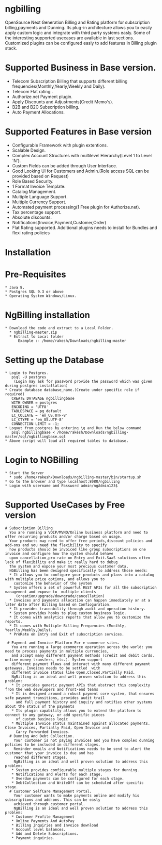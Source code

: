 # ngbilling
OpenSource Next Generation Billing and Rating platform for subscription billing,payments and Dunning. Its plug-in architecture allows you to easily apply custom logic and integrate with third party systems easly. Some of the interesting supported usecases are available in last sections. Customized plugins can be configured easly to add features in Billing plugin stack. 
 
# Supported Business in Base version.  
  * Telecom Subscription Billing that supports different billing frequencies(Monthly,Yearly,Weekly and Daily).
  * Telecom Flat rating .
  * Authorize.net Payment plugin.
  * Apply Discounts and Adjustments(Credit Memo's).
  * B2B and B2C Subscription billing.
  * Auto Payment Allocations.
 
# Supported Features in Base version 
  * Configurable Framework with plugin extentions. 
  * Scalable Design.
  * Complex Account Structures with multilevel Hierarchy(Level 1 to Level 'N').
  * Custom Fields can be added through User Interface.
  * Good Looking UI for Customers and Admin.(Role access SQL can be provided based on Request)
  * Role Based Security.
  * 1 Format Invoice Template.
  * Catalog Management.
  * Multiple Language Support.
  * Multiple Currency Support.
  * Automated payment processing(1 Free plugin for Authorize.net).
  * Tax percentage support.
  * Absolute discounts.
  * Notifications(Invoice,Payment,Customer,Order)
  * Flat Rating supported. Additional plugins needs to install for Bundles and flexi rating policies

# Installation
  # Pre-Requisites
    * Java 8.
    * Postgres SQL 9.3 or above
    * Operating System Windows/Linux.
  # NgBilling installation
    * Download the code and extract to a Local Folder.
      * ngbilling-master.zip
      * Extract to Local folder
          Example :- /home/rakesh/Downloads/ngbilling-master
  # Setting up the Database
    * Login to Postgres. 
       psql -U postgres
        (Login may ask for password provide the password which was given during postgres installation)
    * Create database database_name.(Create under specific role if required)  
       CREATE DATABASE ngbillingbase
       WITH OWNER = postgres
       ENCODING = 'UTF8'
       TABLESPACE = pg_default
       LC_COLLATE = 'en_US.UTF-8'
       LC_CTYPE = 'en_US.UTF-8'
       CONNECTION LIMIT = -1;
    * Logout from postgres by entering \q and Run the below command 
       psql ngbillingbase < /home/rakesh/Downloads/ngbilling-master/sql/ngbillingbase.sql
    * Above script will load all required tables to database.
  
   # Login to NGBilling
    * Start the Server
      * sudo /home/rakesh/Downloads/ngbilling-master/bin/startup.sh
    * Go to the browser and type localhost:8080/ngbilling
    * Login with username and Password admin/ngAdmin123$
    
  # Supported UseCases by Free version
    # Subscription Billing
      You are running a VOIP/MVNO/Online business platform and need to offer recurring products and/or charge based on usage.
      Your products may need to offer free periods,discount policies and add-ons and you need the flexibility to specify 
      how products should be invoiced like group subscriptions on one invoice and configure how the system should behave 
      upon cancellation,pro-rate on Entry and Exit.SaaS solutions often lack of flexibility and make it really hard to debug
      the system and expose your most precious customer data.
      NGBilling has been designed specifically to address those needs:
      * It allows you to configure your products and plans into a catalog with multiple price options, and allows you to 
        customize the behavior of the system
      * System offers a set of powerful REST APIs for all the subscription management and expose to  multiple clients
         (creation/upgrade/downgrade/cancellation)    
      * Invoices and payments allocation can happen immediately or at a later date after Billing based on Confioguration.
      * It provides traceability through audit and operation history.
      * System provides hooks to plug custom business logic.
      * It comes with analytics reports that allow you to customize the reports.
      * It comes with Multiple Billing Frequencies (Monthly, Yearlly,Weekly,Daily). 
      * ProRate on Entry and Exit of subscription services.

     # Payment and Invoice Platform For e-commerce sites.
       You are running a large ecommerce operation across the world: you need to process payments in multiple currencies,
       and accept many different payment methods (credit and debit cards, online money transfers, etc.). System support 
       different payment flows and interact with many different payment gateways. Invoices needs to be settled  with 
       different invoice status like Open,Closed,Partially Paid.
       NgBilling is an ideal and well proven solution to address this problem:
       * It provides generic payment APIs that abstract this complexity from the web developers and front-end teams
       * It is designed around a robust payment core system, that ensures safe payment transitions, provides audit trail
         and full payment history and inquiry and notifies other systems about the status of the payments
       * Its plugin capability allows you to extend the platform to connect to any gateway, or add specific pieces 
         of custom business logic
       * Multiple Invoice status maintained against allocated payments. Close Invoices, Partially Paid, Open Invoice and 
         Carry Forwarded Invoices.
      # Dunning And Debt Collection.
        Your customer is not paying Invoices and you have complex dunning policies to be included in different stages.
        Reminder emails and Notifications needs to be send to alert the customer that your invoice is due and has 
        reached different stages.
        NgBilling is an ideal and well proven solution to address this problem:
       * System provides comfigurable multiple stages for dunning.
       * Notifications and Alerts for each stage.
       * Overdue payments can be configured for each stage.
       * DebtCollection and WriteOff can be scheduled after specific stage.
      # Customer SelfCare Management Portal.
        Your customer wants to make payments online and modify his subscriptions and add-ons. This can be easly 
        achieved through customer portal. 
        NgBilling is an ideal and well proven solution to address this problem:
       * Customer Profile Management 
       * Online Payments And AutoPay
       * Billing Inquiries and Invoice download
       * Account level balances.
       * Add and Delete Subscriptions.
       * Payment inquiries.         
  



 



  

  

  


    
